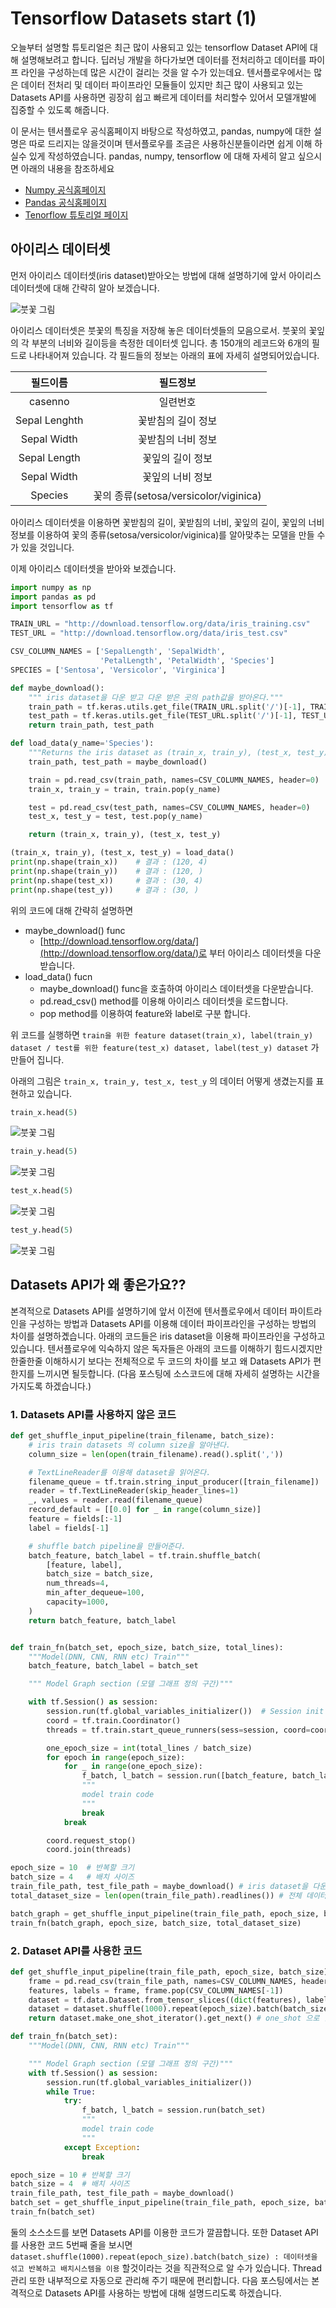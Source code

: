 # Tensorflow Datasets start (1)

오늘부터 설명할 튜토리얼은 최근 많이 사용되고 있는 tensorflow Dataset API에 대해 설명해보려고 합니다. 딥러닝 개발을 하다가보면 데이터를 전처리하고 데이터를 파이프 라인을 구성하는데 많은 시간이 걸리는 것을 알 수가 있는데요. 텐서플로우에서는 많은 데이터 전처리 및 데이터 파이프라인 모듈들이 있지만 최근 많이 사용되고 있는 Datasets API를 사용하면 굉장히 쉽고 빠르게 데이터를 처리할수 있어서 모델개발에 집중할 수 있도록 해줍니다.

이 문서는 텐서플로우 공식홈페이지 바탕으로 작성하였고, pandas, numpy에 대한 설명은 따로 드리지는 않을것이며 텐서플로우를 조금은 사용하신분들이라면 쉽게 이해 하실수 있게 작성하였습니다. pandas, numpy, tensorflow 에 대해 자세히 알고 싶으시면 아래의 내용을 참조하세요

- [Numpy 공식홈페이지](http://www.numpy.org/)
- [Pandas 공식홈페이지](https://pandas.pydata.org/)
- [Tenorflow 튜토리얼 페이지](https://www.tensorflow.org/get_started/)

## 아이리스 데이터셋

먼저 아이리스 데이터셋(iris dataset)받아오는 방법에 대해 설명하기에 앞서 아이리스 데이터셋에 대해 간략히 알아 보겠습니다.

![붓꽃 그림](../image/붓꽃.png)

아이리스 데이터셋은 붓꽃의 특징을 저장해 놓은 데이터셋들의 모음으로서. 붓꽃의 꽃잎의 각 부분의 너비와 길이등을 측정한 데이터셋 입니다. 총 150개의 레코드와 6개의 필드로 나타내어져 있습니다. 각 필드들의 정보는 아래의 표에 자세히 설명되어있습니다.

| 필드이름 | 필드정보 |
|:-------:|:-------:|
|casenno| 일련번호 |
|Sepal Lenghth| 꽃받침의 길이 정보 |
|Sepal Width| 꽃받침의 너비 정보 |
|Sepal Length| 꽃잎의 길이 정보 |
|Sepal Width| 꽃잎의 너비 정보 |
|Species|꽃의 종류(setosa/versicolor/viginica)|

아이리스 데이터셋을 이용하면 꽃받침의 길이, 꽃받침의 너비, 꽃잎의 길이, 꽃잎의 너비 정보를 이용하여 꽃의 종류(setosa/versicolor/viginica)를 알아맞추는 모델을 만들 수가 있을 것입니다.

이제 아이리스 데이터셋을 받아와 보겠습니다.

```python
import numpy as np
import pandas as pd
import tensorflow as tf

TRAIN_URL = "http://download.tensorflow.org/data/iris_training.csv"
TEST_URL = "http://download.tensorflow.org/data/iris_test.csv"

CSV_COLUMN_NAMES = ['SepalLength', 'SepalWidth',
                    'PetalLength', 'PetalWidth', 'Species']
SPECIES = ['Sentosa', 'Versicolor', 'Virginica']

def maybe_download():
    """ iris dataset을 다운 받고 다운 받은 곳의 path값을 받아온다."""
    train_path = tf.keras.utils.get_file(TRAIN_URL.split('/')[-1], TRAIN_URL)
    test_path = tf.keras.utils.get_file(TEST_URL.split('/')[-1], TEST_URL)
    return train_path, test_path

def load_data(y_name='Species'):
    """Returns the iris dataset as (train_x, train_y), (test_x, test_y)."""
    train_path, test_path = maybe_download()

    train = pd.read_csv(train_path, names=CSV_COLUMN_NAMES, header=0)
    train_x, train_y = train, train.pop(y_name)

    test = pd.read_csv(test_path, names=CSV_COLUMN_NAMES, header=0)
    test_x, test_y = test, test.pop(y_name)

    return (train_x, train_y), (test_x, test_y)

(train_x, train_y), (test_x, test_y) = load_data()
print(np.shape(train_x))    # 결과 : (120, 4)
print(np.shape(train_y))    # 결과 : (120, )
print(np.shape(test_x))     # 결과 : (30, 4)
print(np.shape(test_y))     # 결과 : (30, )
```

위의 코드에 대해 간략히 설명하면

- maybe_download() func
  - [http://download.tensorflow.org/data/](http://download.tensorflow.org/data/)로 부터 아이리스 데이터셋을 다운받습니다.
- load_data() fucn
  - maybe_download() func을 호출하여 아이리스 데이터셋을 다운받습니다.
  - pd.read_csv() method를 이용해 아이리스 데이터셋을 로드합니다.
  - pop method를 이용하여 feature와 label로 구분 합니다.

위 코드를 실행하면 `train을 위한 feature dataset(train_x), label(train_y) dataset / test를 위한 feature(test_x) dataset, label(test_y) dataset` 가 만들어 집니다.

아래의 그림은 `train_x, train_y, test_x, test_y` 의 데이터 어떻게 생겼는지를 표현하고 있습니다.

```python
train_x.head(5)
```

![붓꽃 그림](../image/iris_dataset1.png)

```python
train_y.head(5)
```

![붓꽃 그림](../image/iris_dataset2.png)

```python
test_x.head(5)
```

![붓꽃 그림](../image/iris_dataset3.png)

```python
test_y.head(5)
```

![붓꽃 그림](../image/iris_dataset4.png)

## Datasets API가 왜 좋은가요??

본격적으로 Datasets API를 설명하기에 앞서 이전에 텐서플로우에서 데이터 파이트라인을 구성하는 방법과 Datasets API를 이용해 데이터 파이프라인을 구성하는 방법의 차이를 설명하곘습니다. 아래의 코드들은 iris dataset을 이용해 파이프라인을 구성하고 있습니다. 텐서플로우에 익숙하지 않은 독자들은 아래의 코드를 이해하기 힘드시겠지만 한줄한줄 이해하시기 보다는 전체적으로 두 코드의 차이를 보고 왜 Datasets API가 편한지를 느끼시면 될듯합니다. (다음 포스팅에 소스코드에 대해 자세히 설명하는 시간을 가지도록 하겠습니다.)

### 1. Datasets API를 사용하지 않은 코드

```python
def get_shuffle_input_pipeline(train_filename, batch_size):
    # iris train datasets 의 column size을 알아낸다.
    column_size = len(open(train_filename).read().split(','))

    # TextLineReader를 이용해 dataset을 읽어온다.
    filename_queue = tf.train.string_input_producer([train_filename])
    reader = tf.TextLineReader(skip_header_lines=1)
    _, values = reader.read(filename_queue)
    record_default = [[0.0] for _ in range(column_size)]
    feature = fields[:-1]
    label = fields[-1]

    # shuffle batch pipeline을 만들어준다.
    batch_feature, batch_label = tf.train.shuffle_batch(
        [feature, label],
        batch_size = batch_size,
        num_threads=4,
        min_after_dequeue=100,
        capacity=1000,
    )
    return batch_feature, batch_label


def train_fn(batch_set, epoch_size, batch_size, total_lines):
    """Model(DNN, CNN, RNN etc) Train"""
    batch_feature, batch_label = batch_set

    """ Model Graph section (모델 그래프 정의 구간)"""

    with tf.Session() as session:
        session.run(tf.global_variables_initializer())  # Session init
        coord = tf.train.Coordinator()
        threads = tf.train.start_queue_runners(sess=session, coord=coord)

        one_epoch_size = int(total_lines / batch_size)
        for epoch in range(epoch_size):
            for _ in range(one_epoch_size):
                f_batch, l_batch = session.run([batch_feature, batch_label])
                """
                model train code
                """
                break
            break

        coord.request_stop()
        coord.join(threads)

epoch_size = 10  # 반복할 크기
batch_size = 4   # 배치 사이즈
train_file_path, test_file_path = maybe_download() # iris dataset을 다운 받고 다운 받은 곳의 path값을 받아온다.
total_dataset_size = len(open(train_file_path).readlines()) # 전체 데이터셋 사이즈

batch_graph = get_shuffle_input_pipeline(train_file_path, epoch_size, batch_size, total_dataset_size)
train_fn(batch_graph, epoch_size, batch_size, total_dataset_size)
```

### 2. Dataset API를 사용한 코드

```python
def get_shuffle_input_pipeline(train_file_path, epoch_size, batch_size):
    frame = pd.read_csv(train_file_path, names=CSV_COLUMN_NAMES, header=0)
    features, labels = frame, frame.pop(CSV_COLUMN_NAMES[-1])
    dataset = tf.data.Dataset.from_tensor_slices((dict(features), labels))
    dataset = dataset.shuffle(1000).repeat(epoch_size).batch(batch_size) # 굉장히 직관적이고 쉽게 데이터 파이프 라인을 구성
    return dataset.make_one_shot_iterator().get_next() # one_shot 으로 한 방에

def train_fn(batch_set):
    """Model(DNN, CNN, RNN etc) Train"""

    """ Model Graph section (모델 그래프 정의 구간)"""
    with tf.Session() as session:
        session.run(tf.global_variables_initializer())
        while True:
            try:
                f_batch, l_batch = session.run(batch_set)
                """
                model train code
                """
            except Exception:
                break

epoch_size = 10 # 반복할 크기
batch_size = 4  # 배치 사이즈
train_file_path, test_file_path = maybe_download()
batch_set = get_shuffle_input_pipeline(train_file_path, epoch_size, batch_size)
train_fn(batch_set)
```

둘의 소스소드를 보면 Datasets API를 이용한 코드가 깔끔합니다. 또한 Dataset API를 사용한 코드 5번째 줄을 보시면  `dataset.shuffle(1000).repeat(epoch_size).batch(batch_size) : 데이터셋을 섞고 반복하고 배치시스템을 이용` 할것이라는 것을 직관적으로 알 수가 있습니다. Thread 관리 또한 내부적으로 자동으로 관리해 주기 때문에 편리합니다. 다음 포스팅에서는 본격적으로 Datasets API를 사용하는 방법에 대해 설명드리도록 하겠습니다.